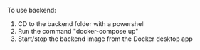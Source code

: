 To use backend:
1. CD to the backend folder with a powershell
2. Run the command "docker-compose up"
3. Start/stop the backend image from the Docker desktop app
